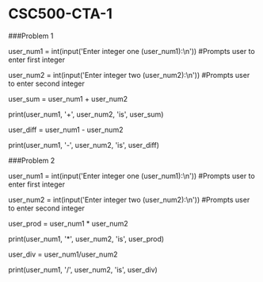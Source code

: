 # CSC500-CTA-1
###Problem 1

user_num1 = int(input('Enter integer one (user_num1):\n'))  #Prompts user to enter first integer

user_num2 = int(input('Enter integer two (user_num2):\n'))  #Prompts user to enter second integer

user_sum = user_num1 + user_num2  

print(user_num1, '+', user_num2, 'is', user_sum)

user_diff = user_num1 - user_num2

print(user_num1, '-', user_num2, 'is', user_diff)

###Problem 2

user_num1 = int(input('Enter integer one (user_num1):\n'))  #Prompts user to enter first integer

user_num2 = int(input('Enter integer two (user_num2):\n'))  #Prompts user to enter second integer

user_prod = user_num1 * user_num2

print(user_num1, '*', user_num2, 'is', user_prod)

user_div = user_num1/user_num2

print(user_num1, '/', user_num2, 'is', user_div)
